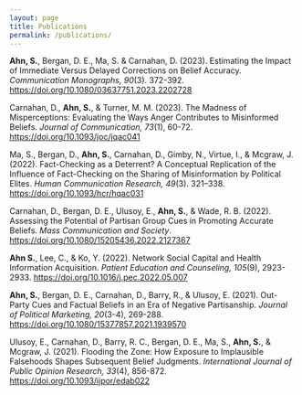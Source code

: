 ```yaml
---
layout: page
title: Publications
permalink: /publications/
---
```

**Ahn, S.**, Bergan, D. E., Ma, S. & Carnahan, D. (2023). Estimating the Impact of Immediate Versus Delayed Corrections on Belief Accuracy. *Communication Monographs, 90*(3). 372-392. https://doi.org/10.1080/03637751.2023.2202728

Carnahan, D., **Ahn, S.**, & Turner, M. M. (2023). The Madness of Misperceptions: Evaluating the Ways Anger Contributes to Misinformed Beliefs. *Journal of Communication, 73*(1), 60-72. https://doi.org/10.1093/joc/jqac041

Ma, S., Bergan, D., **Ahn, S.**, Carnahan, D., Gimby, N., Virtue, I., & Mcgraw, J. (2022). Fact-Checking as a Deterrent? A Conceptual Replication of the Influence of Fact-Checking on the Sharing of Misinformation by Political Elites. *Human Communication Research, 49*(3). 321–338. https://doi.org/10.1093/hcr/hqac031

Carnahan, D., Bergan, D. E., Ulusoy, E., **Ahn, S.**, & Wade, R. B. (2022). Assessing the Potential of Partisan Group Cues in Promoting Accurate Beliefs. *Mass Communication and Society*. https://doi.org/10.1080/15205436.2022.2127367

**Ahn S.**, Lee, C., & Ko, Y. (2022). Network Social Capital and Health Information Acquisition. *Patient Education and Counseling, 105*(9), 2923-2933. https://doi.org/10.1016/j.pec.2022.05.007

**Ahn, S.**, Bergan, D. E., Carnahan, D., Barry, R., & Ulusoy, E. (2021). Out-Party Cues and Factual Beliefs in an Era of Negative Partisanship. *Journal of Political Marketing, 20*(3-4), 269-288. https://doi.org/10.1080/15377857.2021.1939570

Ulusoy, E., Carnahan, D., Barry, R. C., Bergan, D. E., Ma, S., **Ahn, S.**, & Mcgraw, J. (2021). Flooding the Zone: How Exposure to Implausible Falsehoods Shapes Subsequent Belief Judgments. *International Journal of Public Opinion Research, 33*(4), 856-872. https://doi.org/10.1093/ijpor/edab022

